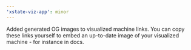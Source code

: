 ```yaml
---
'xstate-viz-app': minor
---
```


Added generated OG images to visualized machine links. You can copy these links yourself to embed an up-to-date image of your visualized machine - for instance in docs.
